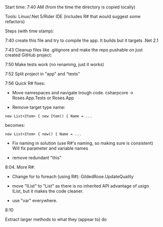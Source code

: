 Start time: 7:40 AM (from the time the directory is copied locally)

Tools: Linux/.Net 5/Rider IDE (includes R# that would suggest some refactors)



Steps (with time stamp):

7:40 create this file and try to compile the app. It builds but it targets .Net 2.1

7:43 Cleanup files like .gitignore and make the repo pushable on just created GitHub project:

7:50 Make tests work (no renaming, just it works)

7:52 Split project in "app" and "tests"

7:56 Quick R# fixes:

* Move namespaces and navigate trough code. csharpcore -> Roses.App.Tests or Roses.App

* Remove target type name: 
```
new List<Item> { new Item() { Name = ...
```
becomes:
```
new List<Item> { new() { Name = ...
```

* Fix naming in solution (use R#'s naming, so making sure is consistent) Will fix parameter and variable names

* remove redundant "this" 

8:04. More R#:

* Change for to foreach (using R#): GildedRose.UpdateQuality

* move "IList" to "List" as there is no inherited API advantage of usign IList, but it makes the code cleaner.

* use "var" everywhere. 

8:10

Extract larger methods to what they (appear to) do

